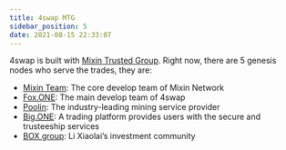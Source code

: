```yaml
---
title: 4swap MTG
sidebar_position: 5
date: 2021-08-15 22:33:07
---
```


4swap is built with [Mixin Trusted Group](https://developers.mixin.one/document/mainnet/mtg). Right now, there are 5 genesis nodes who serve the trades, they are:

- [Mixin Team](https://mixin.one/): The core develop team of Mixin Network
- [Fox.ONE](https://fox.one/): The main develop team of 4swap
- [Poolin](https://poolin.com/): The industry-leading mining service provider
- [Big.ONE](https://big.one/): A trading platform provides users with the secure and trusteeship services
- [BOX group](https://onregularinvesting.com/): Li Xiaolai’s investment community

